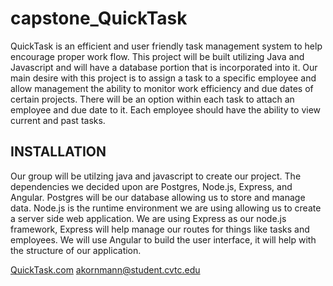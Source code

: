 # capstone_QuickTask
QuickTask is an efficient and user friendly task management system to help encourage proper work flow. This project will be built utilizing Java and Javascript and will have a database portion that is incorporated into it. Our main desire with this project is to assign a task to a specific employee and allow management the ability to monitor work efficiency and due dates of certain projects. There will be an option within each task to attach an employee and due date to it. Each employee should have the ability to view current and past tasks.

## INSTALLATION 
Our group will be utilzing java and javascript to create our project. The dependencies we decided upon are Postgres, Node.js, Express, and Angular. Postgres will be our database allowing us to store and manage data. Node.js is the runtime environment we are using allowing us to create a server side web application. We are using Express as our node.js framework, Express will help manage our routes for things like tasks and employees. We will use Angular to build the user interface, it will help with the structure of our application.

[QuickTask.com](https://quicktask-9692.onrender.com)
akornmann@student.cvtc.edu
